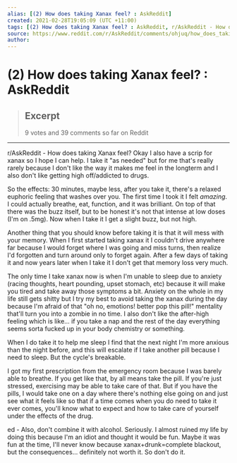 ```yaml
---
alias: [(2) How does taking Xanax feel? : AskReddit]
created: 2021-02-28T19:05:09 (UTC +11:00)
tags: [(2) How does taking Xanax feel? : AskReddit, r/AskReddit - How does taking Xanax feel?]
source: https://www.reddit.com/r/AskReddit/comments/ohjuq/how_does_taking_xanax_feel/
author: 
---
```


# (2) How does taking Xanax feel? : AskReddit

> ## Excerpt
> 9 votes and 39 comments so far on Reddit

---

r/AskReddit - How does taking Xanax feel?
Okay I also have a scrip for xanax so I hope I can help. I take it "as needed" but for me that's really rarely because I don't like the way it makes me feel in the longterm and I also don't like getting high off/addicted to drugs.

So the effects: 30 minutes, maybe less, after you take it, there's a relaxed euphoric feeling that washes over you. The first time I took it I felt _amazing_. I could actually breathe, eat, function, and it was brilliant. On top of that there was the buzz itself, but to be honest it's not that intense at low doses (I'm on .5mg). Now when I take it I get a slight buzz, but not high.

Another thing that you should know before taking it is that it will mess with your memory. When I first started taking xanax it I couldn't drive anywhere far because I would forget where I was going and miss turns, then realize I'd forgotten and turn around only to forget again. After a few days of taking it and now years later when I take it I don't get that memory loss very much.

The only time I take xanax now is when I'm unable to sleep due to anxiety (racing thoughts, heart pounding, upset stomach, etc) because it will make you tired and take away those symptoms a bit. Anxiety on the whole in my life still gets shitty but I try my best to avoid taking the xanax during the day because I'm afraid of that "oh no, emotions! better pop this pill!" mentality that'll turn you into a zombie in no time. I also don't like the after-high feeling which is like... if you take a nap and the rest of the day everything seems sorta fucked up in your body chemistry or something.

When I do take it to help me sleep I find that the next night I'm more anxious than the night before, and this will escalate if I take another pill because I need to sleep. But the cycle's breakable.

I got my first prescription from the emergency room because I was barely able to breathe. If you get like that, by all means take the pill. If you're just stressed, exercising may be able to take care of that. But if you have the pills, I would take one on a day where there's nothing else going on and just see what it feels like so that if a time comes when you do need to take it ever comes, you'll know what to expect and how to take care of yourself under the effects of the drug.

ed - Also, don't combine it with alcohol. Seriously. I almost ruined my life by doing this because I'm an idiot and thought it would be fun. Maybe it was fun at the time, I'll never know because xanax+drunk=complete blackout, but the consequences... definitely not worth it. So don't do it.
